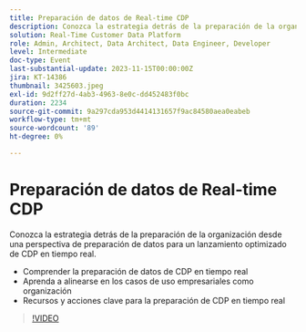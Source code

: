 ```yaml
---
title: Preparación de datos de Real-time CDP
description: Conozca la estrategia detrás de la preparación de la organización desde una perspectiva de preparación de datos para un lanzamiento optimizado de CDP en tiempo real. Comprenda la preparación de los datos de CDP en tiempo real y aprenda a alinearse en casos de uso empresariales como organizaciónRecursos y acciones clave para la preparación de CDP en tiempo real
solution: Real-Time Customer Data Platform
role: Admin, Architect, Data Architect, Data Engineer, Developer
level: Intermediate
doc-type: Event
last-substantial-update: 2023-11-15T00:00:00Z
jira: KT-14386
thumbnail: 3425603.jpeg
exl-id: 9d2ff27d-4ab3-4963-8e0c-dd452483f0bc
duration: 2234
source-git-commit: 9a297cda953d4414131657f9ac84580aea0eabeb
workflow-type: tm+mt
source-wordcount: '89'
ht-degree: 0%

---
```


# Preparación de datos de Real-time CDP

Conozca la estrategia detrás de la preparación de la organización desde una perspectiva de preparación de datos para un lanzamiento optimizado de CDP en tiempo real.

* Comprender la preparación de datos de CDP en tiempo real
* Aprenda a alinearse en los casos de uso empresariales como organización
* Recursos y acciones clave para la preparación de CDP en tiempo real

>[!VIDEO](https://video.tv.adobe.com/v/3425603/?learn=on)
